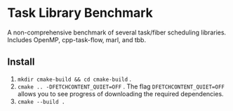 # Task Library Benchmark

A non-comprehensive benchmark of several task/fiber scheduling libraries. Includes OpenMP, cpp-task-flow, marl, and tbb.

## Install

1. `mkdir cmake-build && cd cmake-build` .
2. `cmake .. -DFETCHCONTENT_QUIET=OFF` . The flag `DFETCHCONTENT_QUIET=OFF` allows you to see progress of downloading the required dependencies.
3. `cmake --build .` 

